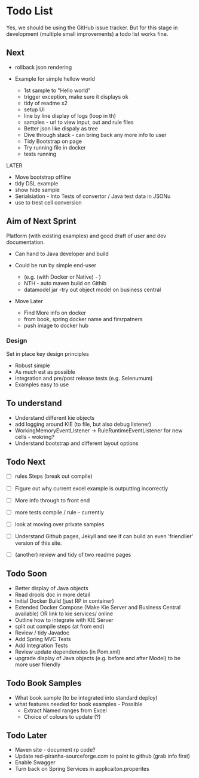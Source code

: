 # Todo List

Yes, we should be using the GitHub issue tracker. But for this stage in development (multiple small improvements) a todo list works fine.

## Next

* rollback json rendering

* Example for simple hellow world
  * 1st sample to "Hello world"
  * trigger exception, make sure it displays ok
  * tidy of readme x2
  * setup UI
  * line by line display of logs (loop in th)
  * samples - url to view input, out and rule files
  * Better json like dispaly as tree
  * Dive through stack - can bring back any more info to user
  * Tidy Bootstrap on page
  * Try running file in docker
  * tests running




LATER

* Move bootstrap offline
* tidy DSL example
* show hide sample
* Serialsiation - Into Tests of convertor / Java test data in JSONu
* use to trest cell conversion

## Aim of Next Sprint



Platform (with existing examples) and good draft of user and dev documentation.

* Can hand to Java developer and build
* Could be run by simple end-user
    * (e.g. (with Docker or Native) - )
    * NTH - auto maven build on Githib 
    * datamodel jar -try out object model on business central

* Move Later
    * Find More info on docker
    * from book, spring docker name and firsrpatners
    * push image to docker hub

    

### Design

Set in place key design principles

* Robust simple
* As much est as possible
* integration and pre/post release tests (e.g. Selenumum)
* Examples easy to use

## To understand

* Understand different kie objects
* add logging around KIE (to file, but also debug listener)
* WorkingMemoryEventListener ->  RuleRuntimeEventListener for new cells - wokring?
* Understand bootstrap and different layout options

## Todo Next 
- [ ] rules Steps (break out compile)
- [ ] Figure out why current excel example is outputting incorrectly
- [ ] More info through to front end
- [ ] more tests compile / rule - currently 
- [ ] look at moving over private samples
- [ ] Understand Github pages, Jekyll and see if can build an even 'friendlier' version of this site.
- [ ] (another) review and tidy of two readme pages


## Todo Soon

* Better display of Java objects
* Read drools doc in more detail
* Initial Docker Build (just RP in container)
* Extended Docker Compose (Make Kie Server and Business Central available) OR link to kie services/ online
* Outline how to integrate with KIE Server
* split out compile steps (at from end)
* Review / tidy Javadoc
* Add Spring MVC Tests
* Add Integration Tests
* Review update dependencies (in Pom.xml)
* upgrade display of Java objects (e.g. before and after Model) to be more user friendly

## Todo Book Samples

* What book sample (to be integrated into standard deploy)
* what features needed for book examples - Possible
    * Extract Named ranges from Excel
    * Choice of colours to update (?)

## Todo Later

* Maven site - document rp code?
* Update red-piranha-sourceforge.com to point to github (grab info first)
* Enable Swagger
* Turn back on Spring Services in applicaiton.properites